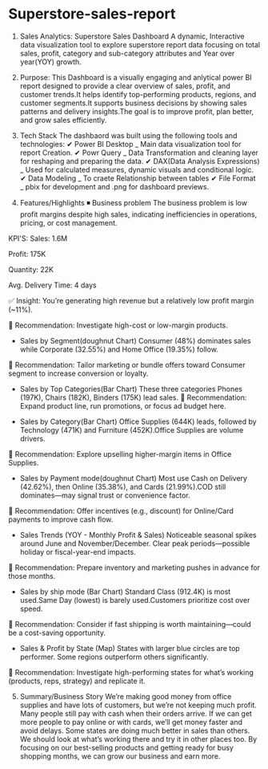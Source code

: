 # Superstore-sales-report
1. Sales Analytics: Superstore Sales Dashboard
A dynamic, Interactive data visualization tool to explore superstore report data focusing on total sales, profit, category and sub-category attributes and Year over year(YOY) growth.

2. Purpose:
This Dashboard is a visually engaging and anlytical power BI report designed to provide a clear overview of sales, profit, and customer trends.It helps identify top-performing products, regions, and customer segments.It supports business decisions by showing sales patterns and delivery insights.The goal is to improve profit, plan better, and grow sales efficiently.

3. Tech Stack
The dashbaord was built using the following tools and technologies:
✔ Power BI Desktop _ Main data visualization tool for report Creation.
✔ Powr Query _ Data Transformation and cleaning layer for reshaping and preparing the data.
✔ DAX(Data Analysis Expressions) _ Used for calculated measures, dynamic visuals and conditional logic.
✔ Data Modeling _ To craete Relationship between tables
✔ File Format _ pbix for development and .png for dashboard previews.


 5. Features/Highlights
 ◾ Business problem
The business problem is low profit margins despite high sales, indicating inefficiencies in operations, pricing, or cost management.

KPI'S:
Sales: 1.6M

Profit: 175K

Quantity: 22K

Avg. Delivery Time: 4 days

✅ Insight: You’re generating high revenue but a relatively low profit margin (~11%).

🔁 Recommendation: Investigate high-cost or low-margin products.

- Sales by Segment(doughnut Chart)
Consumer (48%) dominates sales while Corporate (32.55%) and Home Office (19.35%) follow.

🔁 Recommendation: Tailor marketing or bundle offers toward Consumer segment to increase conversion or loyalty.

- Sales by Top Categories(Bar Chart)
These three categories Phones (197K), Chairs (182K), Binders (175K) lead sales.
🔁 Recommendation: Expand product line, run promotions, or focus ad budget here.

- Sales by Category(Bar Chart)
Office Supplies (644K) leads, followed by Technology (471K) and Furniture (452K).Office Supplies are volume drivers.

🔁 Recommendation: Explore upselling higher-margin items in Office Supplies.

- Sales by Payment mode(doughnut Chart)
Most use Cash on Delivery (42.62%), then Online (35.38%), and Cards (21.99%).COD still dominates—may signal trust or convenience factor.

🔁 Recommendation: Offer incentives (e.g., discount) for Online/Card payments to improve cash flow.

- Sales Trends (YOY - Monthly Profit & Sales)
Noticeable seasonal spikes around June and November/December. Clear peak periods—possible holiday or fiscal-year-end impacts.

🔁 Recommendation: Prepare inventory and marketing pushes in advance for those months.

- Sales by ship mode (Bar Chart)
Standard Class (912.4K) is most used.Same Day (lowest) is barely used.Customers prioritize cost over speed.

🔁 Recommendation: Consider if fast shipping is worth maintaining—could be a cost-saving opportunity.

- Sales & Profit by State (Map)
States with larger blue circles are top performer. Some regions outperform others significantly.

🔁 Recommendation: Investigate high-performing states for what’s working (products, reps, strategy) and replicate it.


 5. Summary/Business Story
We’re making good money from office supplies and have lots of customers, but we’re not keeping much profit. Many people still pay with cash when their orders arrive. If we can get more people to pay online or with cards, we’ll get money faster and avoid delays. Some states are doing much better in sales than others. We should look at what’s working there and try it in other places too. By focusing on our best-selling products and getting ready for busy shopping months, we can grow our business and earn more.


